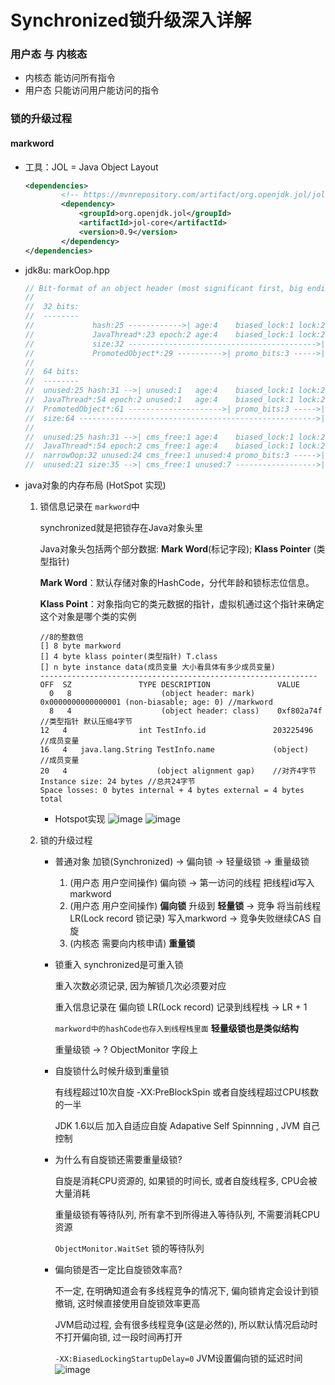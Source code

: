 Synchronized锁升级深入详解
===
### 用户态 与 内核态
* 内核态 能访问所有指令
* 用户态 只能访问用户能访问的指令

### 锁的升级过程
#### markword
* 工具：JOL = Java Object Layout
    ```xml
    <dependencies>
            <!-- https://mvnrepository.com/artifact/org.openjdk.jol/jol-core -->
            <dependency>
                <groupId>org.openjdk.jol</groupId>
                <artifactId>jol-core</artifactId>
                <version>0.9</version>
            </dependency>
    </dependencies>
    ```
* jdk8u: markOop.hpp
    ```java
    // Bit-format of an object header (most significant first, big endian layout below):
    //
    //  32 bits:
    //  --------
    //             hash:25 ------------>| age:4    biased_lock:1 lock:2 (normal object)
    //             JavaThread*:23 epoch:2 age:4    biased_lock:1 lock:2 (biased object)
    //             size:32 ------------------------------------------>| (CMS free block)
    //             PromotedObject*:29 ---------->| promo_bits:3 ----->| (CMS promoted object)
    //
    //  64 bits:
    //  --------
    //  unused:25 hash:31 -->| unused:1   age:4    biased_lock:1 lock:2 (normal object)
    //  JavaThread*:54 epoch:2 unused:1   age:4    biased_lock:1 lock:2 (biased object)
    //  PromotedObject*:61 --------------------->| promo_bits:3 ----->| (CMS promoted object)
    //  size:64 ----------------------------------------------------->| (CMS free block)
    //
    //  unused:25 hash:31 -->| cms_free:1 age:4    biased_lock:1 lock:2 (COOPs && normal object)
    //  JavaThread*:54 epoch:2 cms_free:1 age:4    biased_lock:1 lock:2 (COOPs && biased object)
    //  narrowOop:32 unused:24 cms_free:1 unused:4 promo_bits:3 ----->| (COOPs && CMS promoted object)
    //  unused:21 size:35 -->| cms_free:1 unused:7 ------------------>| (COOPs && CMS free block)
    ```
* java对象的内存布局 (HotSpot 实现)    
    1. 锁信息记录在 `markword`中

        synchronized就是把锁存在Java对象头里
        
        Java对象头包括两个部分数据: **Mark Word**(标记字段); **Klass Pointer** (类型指针)
        
        **Mark Word**：默认存储对象的HashCode，分代年龄和锁标志位信息。
        
        **Klass Point**：对象指向它的类元数据的指针，虚拟机通过这个指针来确定这个对象是哪个类的实例
        ```
        //8的整数倍
        [] 8 byte markword
        [] 4 byte klass pointer(类型指针) T.class
        [] n byte instance data(成员变量 大小看具体有多少成员变量)
        --------------------------------------------------------------
        OFF  SZ               TYPE DESCRIPTION               VALUE
          0   8                    (object header: mark)     0x0000000000000001 (non-biasable; age: 0) //markword
          8   4                    (object header: class)    0xf802a74f  //类型指针 默认压缩4字节
        12   4                int TestInfo.id               203225496 //成员变量
        16   4   java.lang.String TestInfo.name             (object)  //成员变量
        20   4                    (object alignment gap)    //对齐4字节
        Instance size: 24 bytes //总共24字节
        Space losses: 0 bytes internal + 4 bytes external = 4 bytes total
        ```
        * Hotspot实现
            ![image](https://i.imgur.com/GBXfmdQ.png)
            ![image](https://image-static.segmentfault.com/260/918/2609180466-4799c6800a5379d1)
    1. 锁的升级过程
        * 普通对象 加锁(Synchronized) -> 偏向锁 -> 轻量级锁 -> 重量级锁
            1. (用户态 用户空间操作)  偏向锁 ->  第一访问的线程 把线程id写入markword
            1. (用户态 用户空间操作) **偏向锁** 升级到 **轻量锁** -> 竞争 将当前线程LR(Lock record 锁记录) 写入markword -> 竞争失败继续CAS 自旋
            1. (内核态 需要向内核申请) **重量锁**
        * 锁重入
            synchronized是可重入锁

            重入次数必须记录, 因为解锁几次必须要对应

            重入信息记录在 偏向锁 LR(Lock record) 记录到线程栈 -> LR + 1

            `markword中的hashCode也存入到线程栈里面`  **轻量级锁也是类似结构**

            重量级锁 -> ? ObjectMonitor 字段上
        * 自旋锁什么时候升级到重量锁 

            有线程超过10次自旋 -XX:PreBlockSpin 或者自旋线程超过CPU核数的一半

            JDK 1.6以后 加入自适应自旋 Adapative Self Spinnning , JVM 自己控制   
        * 为什么有自旋锁还需要重量级锁?    
            
            自旋是消耗CPU资源的, 如果锁的时间长, 或者自旋线程多, CPU会被大量消耗

            重量级锁有等待队列, 所有拿不到所得进入等待队列, 不需要消耗CPU资源

            `ObjectMonitor.WaitSet` 锁的等待队列
        * 偏向锁是否一定比自旋锁效率高?

            不一定, 在明确知道会有多线程竞争的情况下, 偏向锁肯定会设计到锁撤销, 这时候直接使用自旋锁效率更高

            JVM启动过程, 会有很多线程竞争(这是必然的), 所以默认情况启动时不打开偏向锁, 过一段时间再打开

            `-XX:BiasedLockingStartupDelay=0` JVM设置偏向锁的延迟时间
        ![image](https://i.imgur.com/xDwBciC.png)